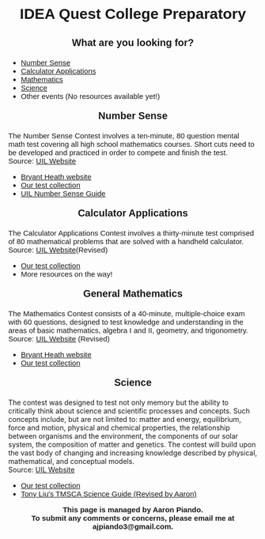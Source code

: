 <html>
  
<head>
  
  <meta charset="utf-8">
  <meta name="viewport" content="width=device-width">
  <title>iqms-uil home</title>
  
  <style>
  
    #title {
      text-align: center;
      font-family: sans-serif;
      font-size: 30px;
      font-weight: bold;
    }
    
    .subtitle {
      text-align: center;
      font-family: sans-serif;
      font-size: 20px;
      font-weight: bold;
    }
    
    .lists {
      font-family: sans-serif;
      font-size: 15px;
    }
      
    #number-sense {
        font-family: sans-serif;
        font-size: 15px
      }
    
    .footer {
        font-family: sans-serif;
        font-size: 15px;
        text-align: center;
        font-weight: bold;
      }
    
    #calculator-applications {
      font-family: sans-serif;
      font-size: 15px
    }
    
    #math {
      font-family: sans-serif;
      font-size: 15px
    }
  
  </style>
  
</head>
  
<body>
  
  <p id="title">IDEA Quest College Preparatory</p>
  
  <p class="subtitle">What are you looking for?</p>
    <ul class="lists">
      <li><a href="#number-sense">Number Sense</a></li>
      <li><a href="#calculator-applications">Calculator Applications</a></li>
      <li><a href="#math">Mathematics</a></li>
      <li><a href="#science">Science</a></li>
      <li>Other events (No resources available yet!)</li>
    </ul>
  
  <p class="subtitle">Number Sense</p>
  
  <p id="number-sense">The Number Sense Contest involves a ten-minute, 
    80 question mental math test covering all high school mathematics 
    courses. Short cuts need to be developed and practiced in order 
    to compete and finish the test. <br> 
    Source: <a href="https://www.uiltexas.org/academics/stem/number-sense">
    UIL Website</a> </p>
  
 <ul class="lists">
   <li><a href="https://www.bryantheath.com">Bryant Heath website</a></li>
   <li><a href="https://drive.google.com/open?id=1JWaqL4Q9vdVIVwPTvlfgC0PIOV0LTI8J">
     Our test collection</a></li>
   <li><a href="https://drive.google.com/file/d/18osCN_3p3mDYATouATgGZ7U1tpT-c05l/view?usp=sharing">
     UIL Number Sense Guide</a></li>
  </ul>
  
  <p class="subtitle">Calculator Applications</p>
  
  <p id="calculator-applications"> The Calculator Applications Contest 
    involves a thirty-minute test comprised of 80 mathematical problems 
    that are solved with a handheld calculator.<br>
    Source: <a href="https://www.uiltexas.org/academics/stem/calculator-applications">
    UIL Website</a>(Revised) </p>
  
   <ul class="lists">
   <li><a href="https://drive.google.com/open?id=1KHGixioN0WaB9jFYHYgRtpcuqZMTCYDt">
     Our test collection</a></li>
   <li>More resources on the way!</li>
  </ul>

   <p class="subtitle">General Mathematics</p>
  
  <p id="math"> The Mathematics Contest consists of a 40-minute, 
    multiple-choice exam with 60 questions, designed to test knowledge
    and understanding in the areas of basic mathematics, algebra I and
    II, geometry, and trigonometry. <br>
    Source: <a href="https://www.uiltexas.org/academics/stem/mathematics">
    UIL Website</a> (Revised) </p>
  
   <ul class="lists">
   <li><a href="https://www.bryantheath.com">Bryant Heath website</a></li>
   <li><a href="https://drive.google.com/open?id=1uK6itcowoyl6bpL6x_tu_J7hwHDKxKsP">
     Our test collection</a></li>
  </ul>
  
  <p class="subtitle">Science</p>
  
  <p id="science"> The contest was designed to test not only memory but the
    ability to critically think about science and scientific processes 
    and concepts. Such concepts include, but are not limited to: matter
    and energy, equilibrium, force and motion, physical and chemical 
    properties, the relationship between organisms and the environment, 
    the components of our solar system, the composition of matter and 
    genetics. The contest will build upon the vast body of changing and 
    increasing knowledge described by physical, mathematical, and 
    conceptual models. <br>
    Source: <a href="https://www.uiltexas.org/aplus/events/aplus-science">
    UIL Website</a> </p>
  
   <ul class="lists">
     <li><a href="https://drive.google.com/open?id=1oFIeuaBbV11NDmWFdityQUvSQ00cAfQj">
     Our test collection</a></li>
     <li><a href="https://drive.google.com/open?id=1vlYsGLcwHkjWoFXTE1ASaFPsXjCI0MhPaYUvGKGL1dY">
       Tony Liu's TMSCA Science Guide (Revised by Aaron)</a></li>
  </ul>
  
  <p class="footer">This page is managed by Aaron Piando. <br>
  To submit any comments or concerns, please email me at
    ajpiando3@gmail.com.</p>
  
</body>
  
</html>
